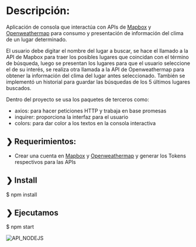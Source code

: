 # Descripción:

Aplicación de consola que interactúa con APIs de  [Mapbox](https://www.mapbox.com/) y [Openweathermap](https://openweathermap.org/) para consumo y presentación de información del clima de un lugar determinado.

El usuario debe digitar el nombre del lugar a buscar, se hace el llamado a la API de Mapbox para traer los posibles lugares que coincidan con el término de búsqueda, luego se presentan los lugares para que el usuario seleccione el de su interés, se realiza otra llamada a la API de Openweathermap para obtener la información del clima del lugar antes seleccionado. También se implementó un historial para guardar las búsquedas de los 5 últimos lugares buscados.

Dentro del proyecto se usa los paquetes de terceros como: 
- axios: para hacer peticiones HTTP y trabaja en base promesas
- inquirer: proporciona la interfaz para el usuario
- colors: para dar color a los textos en la consola interactiva

## ❯ Requerimientos:

- Crear una cuenta en [Mapbox](https://www.mapbox.com/) y [Openweathermap](https://openweathermap.org/) y generar los Tokens respectivos para las APIs


## ❯ Install

$ npm install

## ❯ Ejecutamos

$ npm start

![API_NODEJS](https://user-images.githubusercontent.com/1218979/172187491-18334d30-a3f1-46d3-8629-cae75056fdad.gif)

